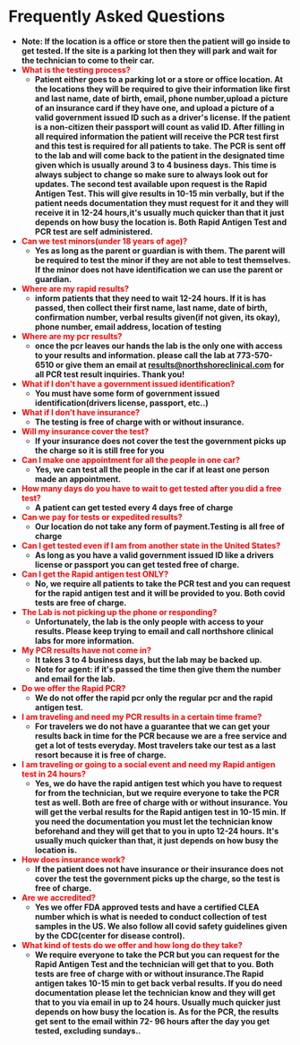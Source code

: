 # Frequently Asked Questions
* **Note: If the location is a office or store then the patient will go inside to get tested. If the site is a parking lot then they will park and wait for the technician to come to their car.**
* **<font color="red">What is the testing process?</font>**
    * **Patient either goes to a parking lot or a store or office location. At the locations they will be required to give their information like first and last name, date of birth, email, phone number,upload a picture of an insurance card if they have one, and upload a picture of a valid government issued ID such as a driver's license. If the patient is a non-citizen their passport will count as valid ID. After filling in all required information the patient will receive the PCR test first and this test is required for all patients to take. The PCR is sent off to the lab and will come back to the patient in the designated time given which is usually around 3 to 4 business days. This time is always subject to change so make sure to always look out for updates. The second test available upon request is the Rapid Antigen Test. This will give results in 10-15 min verbally, but if the patient needs documentation they must request for it and they will receive it in 12-24 hours,it's usually much quicker than that it just depends on how busy the location is. Both Rapid Antigen Test and PCR test are self administered.**
* **<font color="red">Can we test minors(under 18 years of age)?</font>**
    * **Yes as long as the parent or guardian is with them. The parent will be required to test the minor if they are not able to test themselves. If the minor does not have identification we can use the parent or guardian.**
* **<font color="red">Where are my rapid results?</font>**
    * **inform patients that they need to wait 12-24 hours. If it is has passed, then collect their first name, last name, date of birth, confirmation number, verbal results given(if not given, its okay), phone number, email address, location of testing**
* **<font color="red">Where are my pcr results?</font>**
    * **once the pcr leaves our hands the lab is the only one with access to your results and information. please call the lab at 773-570-6510 or give them an email at results@northshoreclinical.com for all PCR test result inquiries. Thank you!**
* **<font color="red">What if I don't have a government issued identification?</font>**
    * **You must have some form of government issued identification(drivers license, passport, etc..)**
* **<font color="red">What if I don’t have insurance?</font>**
    * **The testing is free of charge with or without insurance.**
* **<font color="red">Will my insurance cover the test?</font>**
    * **If your insurance does not cover the test the government picks up the charge so it is still free for you**
* **<font color="red">Can I make one appointment for all the people in one car?</font>**
    * **Yes, we can test all the people in the car if at least one person made an appointment.**
* **<font color="red">How many days do you have to wait to get tested after you did a free test?</font>**
    * **A patient can get tested every 4 days free of charge**
* **<font color="red">Can we pay for tests or expedited results?</font>**
    * **Our location do not take any form of payment.Testing is all free of charge**
*  **<font color="red">Can I get tested even if I am from another state in the United States?</font>**
    * **As long as you have a valid government issued ID like a drivers license or passport you can get tested free of charge.**
* **<font color="red">Can I get the Rapid antigen test ONLY?</font>**
    * **No, we require all patients to take the PCR test and you can request for the rapid antigen test and it will be provided to you. Both covid tests are free of charge.**
* **<font color="red">The Lab is not picking up the phone or responding?</font>**
    * **Unfortunately, the lab is the only people with access to your results. Please keep trying to email and call northshore clinical labs for more information.**
* **<font color="red">My PCR results have not come in?</font>**
    * **It takes 3 to 4 business days, but the lab may be backed up.** 
    * **Note for agent: if it's passed the time then give them the number and email for the lab.**
* **<font color="red">Do we offer the Rapid PCR?</font>**
    * **We do not offer the rapid pcr only the regular pcr and the rapid antigen test.**
* **<font color="red">I am traveling and need my PCR results in a certain time frame?</font>**
    * **For travelers we do not have a guarantee that we can get your results back in time for the PCR because we are a free service and get a lot of tests everyday. Most travelers take our test as a last resort because it is free of charge.**
* **<font color="red">I am traveling or going to a social event and need my Rapid antigen test in 24 hours?</font>**
    * **Yes, we do have the rapid antigen test which you have to request for from the technician, but we require everyone to take the PCR test as well. Both are free of charge with or without insurance. You will get the verbal results for the Rapid antigen test in 10-15 min. If you need the documentation you must let the technician know beforehand and they will get that to you in upto 12-24 hours. It's usually much quicker than that, it just depends on how busy the location is.**
* **<font color="red">How does insurance work?</font>**
    * **If the patient does not have insurance or their insurance does not cover the test the government picks up the charge, so the test is free of charge.**
* **<font color="red">Are we accredited?</font>**
    * **Yes we offer FDA approved tests and have a certified CLEA number which is what is needed to conduct collection of test samples in the US. We also follow all covid safety guidelines given by the CDC(center for disease control).**
* **<font color="red">What kind of tests do we offer and how long do they take?</font>**
    * **We require everyone to take the PCR but you can request for the Rapid Antigen Test and the technician will get that to you. Both tests are free of charge with or without insurance.The Rapid antigen takes 10-15 min to get back verbal results. If you do need documentation please let the technician know and they will get that to you via email in up to 24 hours. Usually much quicker just depends on how busy the location is. As for the PCR, the results get sent to the email within 72- 96 hours after the day you get tested, excluding sundays..**






